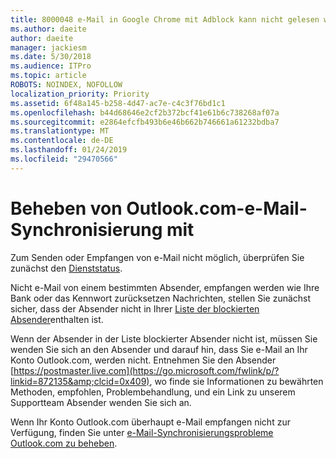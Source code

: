 ```yaml
---
title: 8000048 e-Mail in Google Chrome mit Adblock kann nicht gelesen werden.
ms.author: daeite
author: daeite
manager: jackiesm
ms.date: 5/30/2018
ms.audience: ITPro
ms.topic: article
ROBOTS: NOINDEX, NOFOLLOW
localization_priority: Priority
ms.assetid: 6f48a145-b258-4d47-ac7e-c4c3f76bd1c1
ms.openlocfilehash: b44d68646e2cf2b372bcf41e61b6c738268af07a
ms.sourcegitcommit: e2864efcfb493b6e46b662b746661a61232bdba7
ms.translationtype: MT
ms.contentlocale: de-DE
ms.lasthandoff: 01/24/2019
ms.locfileid: "29470566"
---
```

# <a name="fix-outlookcom-email-sync-issues"></a>Beheben von Outlook.com-e-Mail-Synchronisierung mit

Zum Senden oder Empfangen von e-Mail nicht möglich, überprüfen Sie zunächst den [Dienststatus](https://go.microsoft.com/fwlink/p/?linkid=837482&amp;clcid=0x409).
  
Nicht e-Mail von einem bestimmten Absender, empfangen werden wie Ihre Bank oder das Kennwort zurücksetzen Nachrichten, stellen Sie zunächst sicher, dass der Absender nicht in Ihrer [Liste der blockierten Absender](https://go.microsoft.com/fwlink/p/?linkid=873133&amp;clcid=0x409)enthalten ist.
  
Wenn der Absender in der Liste blockierter Absender nicht ist, müssen Sie wenden Sie sich an den Absender und darauf hin, dass Sie e-Mail an Ihr Konto Outlook.com, werden nicht. Entnehmen Sie den Absender [https://postmaster.live.com](https://go.microsoft.com/fwlink/p/?linkid=872135&amp;clcid=0x409), wo finde sie Informationen zu bewährten Methoden, empfohlen, Problembehandlung, und ein Link zu unserem Supportteam Absender wenden Sie sich an.
  
Wenn Ihr Konto Outlook.com überhaupt e-Mail empfangen nicht zur Verfügung, finden Sie unter [e-Mail-Synchronisierungsprobleme Outlook.com zu beheben](https://go.microsoft.com/fwlink/p/?linkid=2001207&amp;clcid=0x409).
  


